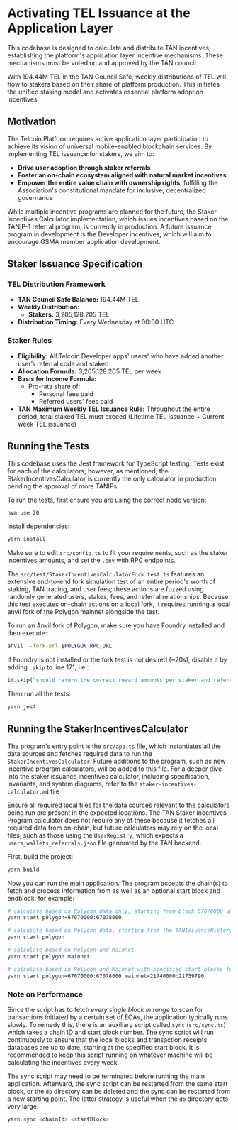 # Activating TEL Issuance at the Application Layer

This codebase is designed to calculate and distribute TAN incentives, establishing the platform's application layer incentive mechanisms. These mechanisms must be voted on and approved by the TAN council.

With 194.44M TEL in the TAN Council Safe, weekly distributions of TEL will flow to stakers based on their share of platform production. This initiates the unified staking model and activates essential platform adoption incentives.

## Motivation

The Telcoin Platform requires active application layer participation to achieve its vision of universal mobile-enabled blockchain services. By implementing TEL issuance for stakers, we aim to:

- **Drive user adoption through staker referrals**
- **Foster an on-chain ecosystem aligned with natural market incentives**
- **Empower the entire value chain with ownership rights**, fulfilling the Association's constitutional mandate for inclusive, decentralized governance

While multiple incentive programs are planned for the future, the Staker Incentives Calculator implementation, which issues incentives based on the TANIP-1 referral program, is currently in production. A future issuance program in development is the Developer incentives, which will aim to encourage GSMA member application development.

## Staker Issuance Specification

### TEL Distribution Framework

- **TAN Council Safe Balance:** 194.44M TEL
- **Weekly Distribution:**
  - **Stakers:** 3,205,128.205 TEL
- **Distribution Timing:** Every Wednesday at 00:00 UTC

### Staker Rules

- **Eligibility:** All Telcoin Developer apps' users' who have added another user’s referral code and staked
- **Allocation Formula:** 3,205,128.205 TEL per week
- **Basis for Income Formula:**
  - Pro-rata share of:
    - Personal fees paid
    - Referred users' fees paid
- **TAN Maximum Weekly TEL Issuance Rule:** Throughout the entire period, total staked TEL must exceed (Lifetime TEL issuance + Current week TEL issuance)

## Running the Tests

This codebase uses the Jest framework for TypeScript testing. Tests exist for each of the calculators; however, as mentioned, the StakerIncentivesCalculator is currently the only calculator in production, pending the approval of more TANIPs.

To run the tests, first ensure you are using the correct node version:

```bash
nvm use 20
```

Install dependencies:

```bash
yarn install
```

Make sure to edit `src/config.ts` to fit your requirements, such as the staker incentives amounts, and set the `.env` with RPC endpoints.

The `src/test/StakerIncentivesCalculatorFork.test.ts` features an extensive end-to-end fork simulation test of an entire period's worth of staking, TAN trading, and user fees; these actions are fuzzed using randomly generated users, stakes, fees, and referral relationships. Because this test executes on-chain actions on a local fork, it requires running a local anvil fork of the Polygon mainnet alongside the test.

To run an Anvil fork of Polygon, make sure you have Foundry installed and then execute:

```bash
anvil --fork-url $POLYGON_RPC_URL
```

If Foundry is not installed or the fork test is not desired (~20s), disable it by adding `.skip` to line 171, i.e.:

```javascript
it.skip("should return the correct reward amounts per staker and referrer", async () => {
```

Then run all the tests:

```bash
yarn jest
```

## Running the StakerIncentivesCalculator

The program's entry point is the `src/app.ts` file, which instantiates all the data sources and fetches required data to run the `StakerIncentivesCalculator`. Future additions to the program, such as new incentive program calculators, will be added to this file. For a deeper dive into the staker issuance incentives calculator, including specification, invariants, and system diagrams, refer to the `staker-incentives-calculator.md` file

Ensure all required local files for the data sources relevant to the calculators being run are present in the expected locations. The TAN Staker Incentives Program calculator does not require any of these because it fetches all required data from on-chain, but future calculators may rely on the local files, such as those using the `UserRegistry`, which expects a `users_wallets_referrals.json` file generated by the TAN backend.

First, build the project:

```bash
yarn build
```

Now you can run the main application. The program accepts the chain(s) to fetch and process information from as well as an optional start block and endblock, for example:

```bash
# calculate based on Polygon data only, starting from block 67070000 until block 67078000
yarn start polygon=67070000:67078000

# calculate based on Polygon data, starting from the TANIssuanceHistory's stored `lastSettlementBlock`
yarn start polygon

# calculate based on Polygon and Mainnet
yarn start polygon mainnet

# calculate based on Polygon and Mainnet with specified start blocks for each.
yarn start polygon=67070000:67078000 mainnet=21740000:21739790
```

### Note on Performance

Since the script has to fetch _every single block in range_ to scan for transactions initiated by a certain set of EOAs, the application typically runs slowly. To remedy this, there is an auxiliary script called `sync` (`src/sync.ts`) which takes a chain ID and start block number. The sync script will run continuously to ensure that the local blocks and transaction receipts databases are up to date, starting at the specified start block. It is recommended to keep this script running on whatever machine will be calculating the incentives every week.

The sync script may need to be terminated before running the main application. Afterward, the sync script can be restarted from the same start block, or the `db` directory can be deleted and the sync can be restarted from a new starting point. The latter strategy is useful when the `db` directory gets very large.

```bash
yarn sync <chainId> <startBlock>
```
